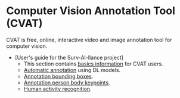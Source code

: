 # Computer Vision Annotation Tool (CVAT)
CVAT is free, online, interactive video and image annotation tool for computer vision.

- [User's guide for the Surv-AI-llance project]
    - This section contains [basics information](https://github.com/ReggieVW/cvat-docs/blob/main/manual/basics.md) for CVAT users.
    - [Automatic annotation](https://github.com/ReggieVW/cvat-docs/blob/main/manual/automatic_annotations.md) using DL models.
    - [Annotation bounding boxes](https://github.com/ReggieVW/cvat-docs/blob/main/manual/annotate_bbox.md).
    - [Annotation person body keypoints](https://github.com/ReggieVW/cvat-docs/blob/main/manual/annotate_body_keypoints.md).
    - [Human activity recognition](https://github.com/ReggieVW/cvat-docs/blob/main/manual/human_activity_recognition.md).
